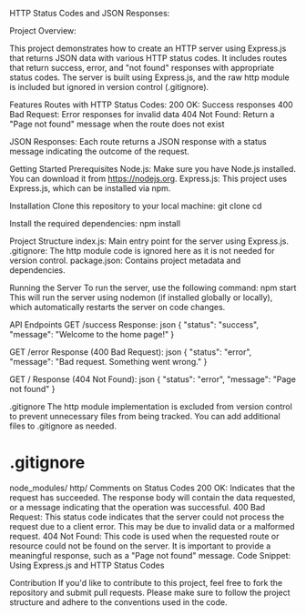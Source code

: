 HTTP Status Codes and JSON Responses:

Project Overview:

This project demonstrates how to create an HTTP server using Express.js that returns JSON data with various HTTP status codes. It includes routes that return success, error, and "not found" responses with appropriate status codes. The server is built using Express.js, and the raw http module is included but ignored in version control (.gitignore).

Features
Routes with HTTP Status Codes:
200 OK: Success responses
400 Bad Request: Error responses for invalid data
404 Not Found: Return a "Page not found" message when the route does not exist

JSON Responses:
Each route returns a JSON response with a status message indicating the outcome of the request.

Getting Started
Prerequisites
Node.js: Make sure you have Node.js installed. You can download it from https://nodejs.org.
Express.js: This project uses Express.js, which can be installed via npm.

Installation
Clone this repository to your local machine:
git clone <repository-url>
cd <project-folder>

Install the required dependencies:
npm install

Project Structure
index.js: Main entry point for the server using Express.js.
.gitignore: The http module code is ignored here as it is not needed for version control.
package.json: Contains project metadata and dependencies.

Running the Server
To run the server, use the following command:
npm start
This will run the server using nodemon (if installed globally or locally), which automatically restarts the server on code changes.

API Endpoints
GET /success
Response:
json
{ "status": "success", "message": "Welcome to the home page!" }

GET /error
Response (400 Bad Request):
json
{ "status": "error", "message": "Bad request. Something went wrong." }

GET /
Response (404 Not Found):
json
{ "status": "error", "message": "Page not found" }

.gitignore
The http module implementation is excluded from version control to prevent unnecessary files from being tracked. You can add additional files to .gitignore as needed.

# .gitignore
node_modules/
http/
Comments on Status Codes
200 OK: Indicates that the request has succeeded. The response body will contain the data requested, or a message indicating that the operation was successful.
400 Bad Request: This status code indicates that the server could not process the request due to a client error. This may be due to invalid data or a malformed request.
404 Not Found: This code is used when the requested route or resource could not be found on the server. It is important to provide a meaningful response, such as a "Page not found" message.
Code Snippet: Using Express.js and HTTP Status Codes

Contribution
If you'd like to contribute to this project, feel free to fork the repository and submit pull requests. Please make sure to follow the project structure and adhere to the conventions used in the code.

